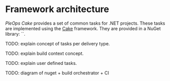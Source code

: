 # Framework architecture

_PleOps Cake_ provides a set of common tasks for .NET projects. These tasks are
implemented using the [Cake]() framework. They are provided in a NuGet library:
``.

TODO: explain concept of tasks per delivery type.

TODO: explain build context concept.

TODO: explain user defined tasks.

TODO: diagram of nuget + build orchestrator + CI
